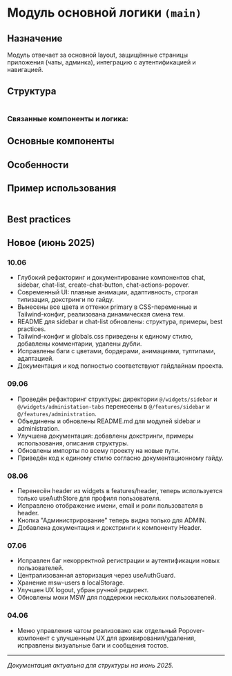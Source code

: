 # Модуль основной логики `(main)`

## Назначение
Модуль отвечает за основной layout, защищённые страницы приложения (чаты, админка), интеграцию с аутентификацией и навигацией.

## Структура
```

```

### Связанные компоненты и логика:


## Основные компоненты


## Особенности


## Пример использования
```tsx

```

## Best practices


## Новое (июнь 2025)

### 10.06
- Глубокий рефакторинг и документирование компонентов chat, sidebar, chat-list, create-chat-button, chat-actions-popover.
- Современный UI: плавные анимации, адаптивность, строгая типизация, докстринги по гайду.
- Вынесены все цвета и оттенки primary в CSS-переменные и Tailwind-конфиг, реализована динамическая смена тем.
- README для sidebar и chat-list обновлены: структура, примеры, best practices.
- Tailwind-конфиг и globals.css приведены к единому стилю, добавлены комментарии, удалены дубли.
- Исправлены баги с цветами, бордерами, анимациями, тултипами, адаптацией.
- Документация и код полностью соответствуют гайдлайнам проекта.

### 09.06
- Проведён рефакторинг структуры: директории `@/widgets/sidebar` и `@/widgets/administation-tabs` перенесены в `@/features/sidebar` и `@/features/administration`.
- Объединены и обновлены README.md для модулей sidebar и administration.
- Улучшена документация: добавлены докстринги, примеры использования, описания структуры.
- Обновлены импорты по всему проекту на новые пути.
- Приведён код к единому стилю согласно документационному гайду.

### 08.06
- Перенесён header из widgets в features/header, теперь используется только useAuthStore для профиля пользователя.
- Исправлено отображение имени, email и роли пользователя в header.
- Кнопка "Администрирование" теперь видна только для ADMIN.
- Добавлена документация и докстринги к компоненту Header.

### 07.06
- Исправлен баг некорректной регистрации и аутентификации новых пользователей. 
- Централизованная авторизация через useAuthGuard.
- Хранение msw-users в localStorage.
- Улучшен UX logout, убран ручной редирект.
- Обновлены моки MSW для поддержки нескольких пользователей.

### 04.06
- Меню управления чатом реализовано как отдельный Popover-компонент с улучшенным UX для архивирования/удаления, исправлены визуальные баги и сообщения тостов.

---
_Документация актуальна для структуры на июнь 2025._ 